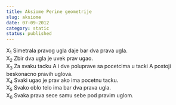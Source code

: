 ```yaml
---
title: Aksiome Perine geometrije
slug: aksiome
date: 07-09-2012
category: static
status: published
---
```

<p>X<sub>1</sub> Simetrala pravog ugla daje bar dva prava ugla. <br />
X<sub>2</sub> Zbir dva ugla je uvek prav ugao.<br />	
X<sub>3</sub> Za svaku tacku A i dve poluprave sa pocetcima u tacki A postoji beskonacno pravih uglova.<br />
X<sub>4</sub> Svaki ugao je prav ako ima pocetnu tacku.<br />
X<sub>5</sub> Svako oblo telo ima bar dva prava ugla.<br />
X<sub>6</sub> Svaka prava sece samu sebe pod pravim uglom.</p>